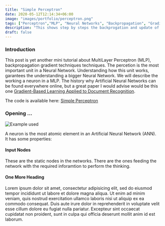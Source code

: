 ```yaml
---
title: "Simple Perceptron"
date: 2020-05-12T12:14:34+06:00
image: "images/portfolio/perceptron.png"
tags: ["Perceptron","MLP", "Neural Networks", "Backpropagation", "Gradient"]
description: "This shows step by steps the backprogation and update of the gradient."
draft: false
---
```


### Introduction

This post is yet another mini tutorial about MultiLayer Perceptron (MLP), backpropagation gradient techniques techniques. The percetion is the most important unit in a Neural Network. Understanding how this unit works, garantees the understanding a bigger Neural Network. We will describe the working a neuron in a MLP. The history why Artificial Neural Networks can be found everywhere online, but a great paper I would advise would be this one [Gradient-Based Learning Applied to Document Recognition](http://yann.lecun.com/exdb/publis/pdf/lecun-01a.pdf). 

The code is available here: [Simple Perceptron](https://github.com/juliennyambal/perceptron_analytics.png)


### Opening ...

![Example used](content/english/blog/images/portfolio/perceptron_example.png)

A neuron is the most atomic element in an Artificial Neural Network (ANN). It has some properties:

#### Input Nodes
These are the static nodes in the networks. There are the ones feeding the network with the required inforamtion to perform the thinking. 


#### One More Heading

Lorem ipsum dolor sit amet, consectetur adipisicing elit, sed do eiusmod tempor incididunt ut labore
et dolore magna aliqua. Ut enim ad minim veniam, quis nostrud exercitation ullamco laboris nisi ut aliquip
ex ea commodo consequat. Duis aute irure dolor in reprehenderit in voluptate velit esse cillum dolore eu
fugiat nulla pariatur. Excepteur sint occaecat cupidatat non proident, sunt in culpa qui officia deserunt
mollit anim id est laborum.